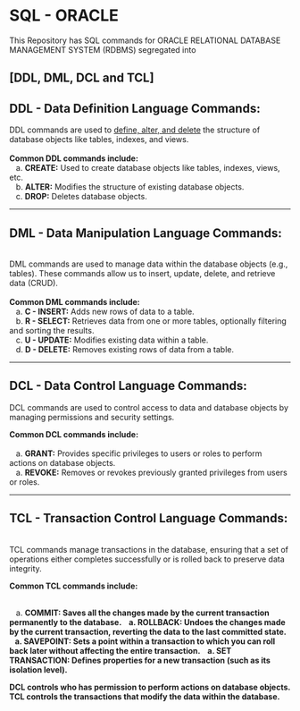 # SQL - ORACLE
This Repository has SQL commands for ORACLE RELATIONAL DATABASE MANAGEMENT SYSTEM (RDBMS) segregated into <h2>[DDL, DML, DCL and TCL]</h2>
<h2> DDL - Data Definition Language Commands: </h2>
DDL commands are used to <u>define, alter, and delete</u> the structure of database objects like tables, indexes, and views. <br>
<br>
<b>Common DDL commands include: </b><br>
&nbsp;&nbsp;&nbsp;a. <b>CREATE:</b> Used to create database objects like tables, indexes, views, etc. <br>
&nbsp;&nbsp;&nbsp;b. <b>ALTER:</b> Modifies the structure of existing database objects. <br>
&nbsp;&nbsp;&nbsp;c. <b>DROP:</b> Deletes database objects. <br>
<hr>
<h2> DML - Data Manipulation Language Commands: </h2><br>
DML commands are used to manage data within the database objects (e.g., tables). These commands allow us to insert, update, delete, and retrieve data (CRUD).<br><br>
<b>Common DML commands include: </b><br>
&nbsp;&nbsp;&nbsp;a. <b>C - INSERT:</b> Adds new rows of data to a table.<br>
&nbsp;&nbsp;&nbsp;b. <b>R - SELECT:</b> Retrieves data from one or more tables, optionally filtering and sorting the results.<br>
&nbsp;&nbsp;&nbsp;c. <b>U - UPDATE:</b> Modifies existing data within a table.<br>
&nbsp;&nbsp;&nbsp;d. <b>D - DELETE:</b> Removes existing rows of data from a table.<br>
<hr>
<h2>DCL - Data Control Language Commands: </h2>
DCL commands are used to control access to data and database objects by managing permissions and security settings.

<b>Common DCL commands include:</b><br><br>
&nbsp;&nbsp;&nbsp;a. <b>GRANT:</b> Provides specific privileges to users or roles to perform actions on database objects.<br>
&nbsp;&nbsp;&nbsp;a. <b>REVOKE:</b> Removes or revokes previously granted privileges from users or roles.<br>
<hr>
<h2>TCL - Transaction Control Language Commands: </h2><br>
TCL commands manage transactions in the database, ensuring that a set of operations either completes successfully or is rolled back to preserve data integrity.

<b>Common TCL commands include:</b><br><br>

&nbsp;&nbsp;&nbsp;a. <b>COMMIT: Saves all the changes made by the current transaction permanently to the database.
&nbsp;&nbsp;&nbsp;a. <b>ROLLBACK: Undoes the changes made by the current transaction, reverting the data to the last committed state.
&nbsp;&nbsp;&nbsp;a. <b>SAVEPOINT: Sets a point within a transaction to which you can roll back later without affecting the entire transaction.
&nbsp;&nbsp;&nbsp;a. <b>SET TRANSACTION: Defines properties for a new transaction (such as its isolation level).

DCL controls who has permission to perform actions on database objects.
TCL controls the transactions that modify the data within the database.
